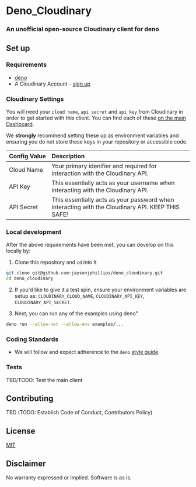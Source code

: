 # Deno_Cloudinary
### An unofficial open-source Cloudinary client for deno


## Set up
### Requirements

- [deno](https://deno.land/)
- A Cloudinary Account - [sign up](https://cloudinary.com/)

### Cloudinary Settings

You will need your `cloud name`, `api secret` and `api key` from Cloudinary in order to get started with this client. You can find each of these [on the main Dashboard](https://cloudinary.com/console).

We **strongly** recommend setting these up as environment variables and ensuring you do not store these keys in your repository or accessible code. 

| Config&nbsp;Value | Description                                                                                                                                                  |
| :---------------- | :----------------------------------------------------------------------------------------------------------------------------------------------------------- |
| Cloud Name  | Your primary idenifier and required for interaction with the Cloudinary API.                                                          |
| API Key   | This essentially acts as your username when interacting with the Cloudinary API.                                                         |
| API Secret | This essentially acts as your password when interacting with the Cloudinary API. KEEP THIS SAFE! 

### Local development

After the above requirements have been met, you can develop on this locally by:

1. Clone this repository and `cd` into it

```bash
git clone git@github.com:jaysonjphillips/deno_cloudinary.git
cd deno_cloudinary
```

2. If you'd like to give it a test spin, ensure your environment variables are setup as: `CLOUDINARY_CLOUD_NAME`, `CLOUDINARY_API_KEY`, `CLOUDINARY_API_SECRET`.

3. Next, you can run any of the examples using deno"

```bash
deno run --allow-net --allow-env examples/...
```

### Coding Standards

- We will follow and expect adherence to the `deno` [style guide](https://deno.land/manual/contributing/style_guide)

### Tests

TBD/TODO: Test the main client

## Contributing

TBD
(TODO: Establish Code of Conduct, Contributors Policy)

## License

[MIT](http://www.opensource.org/licenses/mit-license.html)

## Disclaimer

No warranty expressed or implied. Software is as is.
